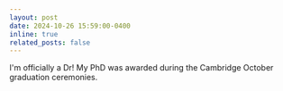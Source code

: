 ```yaml
---
layout: post
date: 2024-10-26 15:59:00-0400
inline: true
related_posts: false
---
```


I'm officially a Dr! My PhD was awarded during the Cambridge October graduation ceremonies. 
